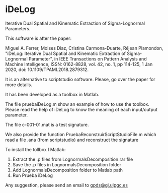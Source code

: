 # iDeLog
Iterative Dual Spatial and Kinematic Extraction of Sigma-Lognormal Parameters.

This software is after the paper:

Miguel A. Ferrer, Moises Diaz, Cristina Carmona-Duarte, Réjean Plamondon, "iDeLog: Iterative Dual Spatial and Kinematic Extraction of Sigma-Lognormal Parameter", in IEEE Transactions on Pattern Analysis and Machine Intelligence, ISSN: 0162-8828, vol. 42, no. 1, pp 114-125, 1 Jan 2020, doi: 10.1109/TPAMI.2018.2879312.

It is an alternative to scriptstudio software. Please, go over the paper for more details.

It has been developed as a toolbox in Matlab.

The file pruebaiDeLog.m show an example of how to use the toolbox. Please read the help of iDeLog to know the meaning of each input/output parameter.

The file c-001-01.mat is a test signature.

We also provide the function PruebaReconstruirScriptStudioFile.m which read a file .ana (from scriptstudio) and reconstruct the signature

To install the tollbox I Matlab:
1.	Extract the .p files from LognormalsDecomposition.rar file
2.	Save the .p files in LognormalsDecomposition folder
3.	Add LognormalsDecomposition folder to Matlab path
4.	Run Prueba iDeLog


Any suggestion, please send an email to gpds@gi.ulpgc.es
